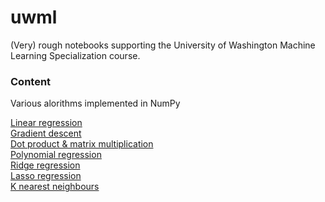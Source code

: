 # uwml
(Very) rough notebooks supporting the University of Washington Machine Learning Specialization course.

### Content

Various alorithms implemented in NumPy

[Linear regression](https://github.com/Brent-Morrison/uwml/blob/main/uwml0201_assignment.ipynb)  
[Gradient descent](https://github.com/Brent-Morrison/uwml/blob/main/uwml0203_assignment.ipynb)  
[Dot product & matrix multiplication](https://github.com/Brent-Morrison/uwml/blob/main/numpy-tutorial.ipynb)  
[Polynomial regression](https://github.com/Brent-Morrison/uwml/blob/main/uwml0301_assignment.ipynb)  
[Ridge regression](https://github.com/Brent-Morrison/uwml/blob/main/uwml0402_assignment.ipynb)  
[Lasso regression](https://github.com/Brent-Morrison/uwml/blob/main/uwml0502_assignment.ipynb)  
[K nearest neighbours](https://github.com/Brent-Morrison/uwml/blob/main/uwml0601_assignment.ipynb)
